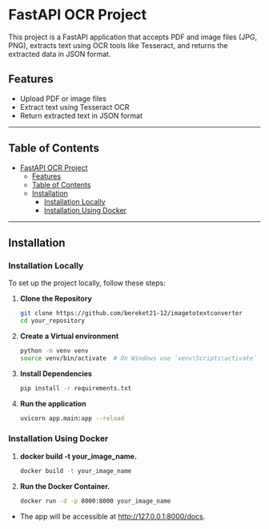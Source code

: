 # FastAPI OCR Project

This project is a FastAPI application that accepts PDF and image files (JPG, PNG), extracts text using OCR tools like Tesseract, and returns the extracted data in JSON format.

## Features

- Upload PDF or image files
- Extract text using Tesseract OCR
- Return extracted text in JSON format

---

## Table of Contents

- [FastAPI OCR Project](#fastapi-ocr-project)
  - [Features](#features)
  - [Table of Contents](#table-of-contents)
  - [Installation](#installation)
    - [Installation Locally](#installation-locally)
    - [Installation Using Docker](#installation-using-docker)

---

## Installation

### Installation Locally

To set up the project locally, follow these steps:

1. **Clone the Repository**
   ```bash
   git clone https://github.com/bereket21-12/imagetotextconverter
   cd your_repository
2. **Create a Virtual environment**
   ```bash
   python -m venv venv
   source venv/bin/activate  # On Windows use `venv\Scripts\activate`
3. **Install Dependencies**
   ```bash
   pip install -r requirements.txt
4. **Run the application**
    ```bash
   uvicorn app.main:app --reload

### Installation Using Docker

1. **docker build -t your_image_name.**
    ```bash
   docker build -t your_image_name

2. **Run the Docker Container.**
    ```bash
   docker run -d -p 8000:8000 your_image_name

- The app will be accessible at http://127.0.0.1:8000/docs.
